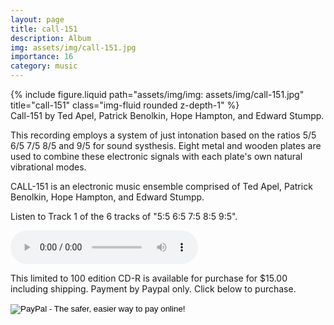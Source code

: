 ```yaml
---
layout: page
title: call-151
description: Album
img: assets/img/call-151.jpg
importance: 16
category: music
---
```


<div class="row">
    <div class="col-sm mt-3 mt-md-0">
        {% include figure.liquid path="assets/img/img: assets/img/call-151.jpg" title="call-151" class="img-fluid rounded z-depth-1" %}
    </div>
</div>
<div class="caption">
    Call-151
by Ted Apel, Patrick Benolkin, Hope Hampton, and Edward Stumpp.

</div>

This recording employs a system of just intonation based on the ratios 5/5 6/5 7/5 8/5 and 9/5 for sound systhesis. Eight metal and wooden plates are used to combine these electronic signals with each plate's own natural vibrational modes.

CALL-151 is an electronic music ensemble comprised of Ted Apel, Patrick Benolkin, Hope Hampton, and Edward Stumpp.

Listen to Track 1 of the 6 tracks of "5:5 6:5 7:5 8:5 9:5".
	
<audio controls="controls" >
	<source src="sound/Call-151Track01.ogg" type="audio/ogg"/>
	<source src="sound/Call-151Track01.mp3" type="audio/mpeg"/>
html5 browsers only.</audio>

This limited to 100 edition CD-R is available for purchase for $15.00 including shipping. Payment by Paypal only. Click below to purchase. 

<form action="https://www.paypal.com/cgi-bin/webscr" method="post">
		<input type="hidden" name="cmd" value="_xclick">
		<input type="hidden" name="business" value="tapel@vud.org">
		<input type="hidden" name="lc" value="US">
		<input type="hidden" name="item_name" value="5:5 6:5 7:5 8:5 9:5 by CALL-151 CD-R">
		<input type="hidden" name="amount" value="15.00">
		<input type="hidden" name="currency_code" value="USD">
		<input type="hidden" name="button_subtype" value="services">
		<input type="hidden" name="no_note" value="0">
		<input type="hidden" name="tax_rate" value="0.000">
		<input type="hidden" name="shipping" value="0.00">
		<input type="hidden" name="bn" value="PP-BuyNowBF:btn_buynowCC_LG.gif:NonHostedGuest">
		<input type="image" src="https://www.paypal.com/en_US/i/btn/btn_buynowCC_LG.gif"  name="submit" alt="PayPal - The safer, easier way to pay online!">
		<img alt="" src="https://www.paypal.com/en_US/i/scr/pixel.gif" width="1" height="1">
</form>



